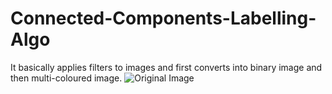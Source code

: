 # Connected-Components-Labelling-Algo
It basically applies filters to images and first converts into binary image and then multi-coloured image.
![Original Image](lena.ppm)

